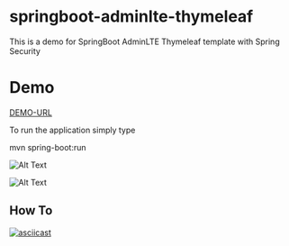 # springboot-adminlte-thymeleaf
This is a demo for SpringBoot AdminLTE Thymeleaf template with Spring Security

# Demo
[DEMO-URL](https://floating-journey-79487.herokuapp.com/)

To run the application simply type

mvn spring-boot:run

![Alt Text](http://i66.tinypic.com/33mqyp3.jpg)

![Alt Text](http://i64.tinypic.com/33e4wfr.jpg)


## How To

[![asciicast](https://asciinema.org/a/gTDNMtXFJUzerix9SybU18lbx.png)](https://asciinema.org/a/gTDNMtXFJUzerix9SybU18lbx)